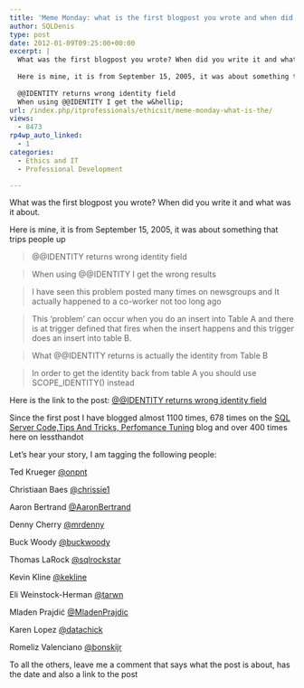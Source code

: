 ```yaml
---
title: 'Meme Monday: what is the first blogpost you wrote and when did you write it?'
author: SQLDenis
type: post
date: 2012-01-09T09:25:00+00:00
excerpt: |
  What was the first blogpost you wrote? When did you write it and what was it about.
  
  Here is mine, it is from September 15, 2005, it was about something that trips people up
  
  @@IDENTITY returns wrong identity field
  When using @@IDENTITY I get the w&hellip;
url: /index.php/itprofessionals/ethicsit/meme-monday-what-is-the/
views:
  - 8473
rp4wp_auto_linked:
  - 1
categories:
  - Ethics and IT
  - Professional Development

---
```

What was the first blogpost you wrote? When did you write it and what was it about.

Here is mine, it is from September 15, 2005, it was about something that trips people up

> @@IDENTITY returns wrong identity field
  
> When using @@IDENTITY I get the wrong results
  
> I have seen this problem posted many times on newsgroups and It actually happened to a co-worker not too long ago
  
> This ‘problem’ can occur when you do an insert into Table A and there is at trigger defined that fires when the insert happens and this trigger does an insert into table B.
  
> What @@IDENTITY returns is actually the identity from Table B
  
> In order to get the identity back from table A you should use SCOPE_IDENTITY() instead

Here is the link to the post: [@@IDENTITY returns wrong identity field][1]

Since the first post I have blogged almost 1100 times, 678 times on the [SQL Server Code,Tips And Tricks, Perfomance Tuning][2] blog and over 400 times here on lessthandot

Let&#8217;s hear your story, I am tagging the following people:

Ted Krueger [@onpnt][3]
  
Christiaan Baes [@chrissie1][4]
  
Aaron Bertrand [@AaronBertrand][5]
  
Denny Cherry [@mrdenny][6]
  
Buck Woody [@buckwoody][7]
  
Thomas LaRock [@sqlrockstar][8]
  
Kevin Kline [@kekline][9]
  
Eli Weinstock-Herman [@tarwn][10]
  
Mladen Prajdi&#263; [@MladenPrajdic][11]
  
Karen Lopez [@datachick][12]
  
Romeliz Valenciano [@bonskijr][13] 

To all the others, leave me a comment that says what the post is about, has the date and also a link to the post

 [1]: http://sqlservercode.blogspot.com/2005/09/identity-returns-wrong-identity-field.html
 [2]: http://sqlservercode.blogspot.com/
 [3]: https://twitter.com/#!/onpnt
 [4]: https://twitter.com/#!/chrissie1
 [5]: https://twitter.com/#!/AaronBertrand
 [6]: https://twitter.com/#!/mrdenny
 [7]: https://twitter.com/#!/buckwoody
 [8]: https://twitter.com/#!/sqlrockstar
 [9]: https://twitter.com/#!/kekline
 [10]: https://twitter.com/#!/Tarwn
 [11]: https://twitter.com/#!/MladenPrajdic
 [12]: https://twitter.com/#!/datachick
 [13]: https://twitter.com/#!/bonskijr